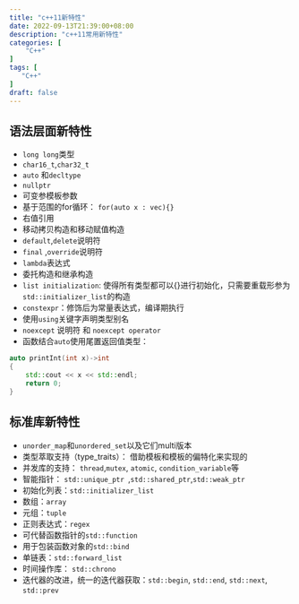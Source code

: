 ```yaml
---
title: "c++11新特性"
date: 2022-09-13T21:39:00+08:00
description: "c++11常用新特性"
categories: [
	"C++"
]	
tags: [
   "C++"
]
draft: false
---
```

## 语法层面新特性
+ `long long`类型
+ `char16_t`,`char32_t`
+ `auto` 和`decltype`
+ `nullptr`
+ 可变参模板参数
+ 基于范围的for循环： `for(auto x : vec){}`
+ 右值引用
+ 移动拷贝构造和移动赋值构造
+ `default`,`delete`说明符
+ `final` ,`override`说明符
+ `lambda`表达式
+ 委托构造和继承构造
+ `list initialization`: 使得所有类型都可以{}进行初始化，只需要重载形参为`std::initializer_list`的构造
+ `constexpr`：修饰后为常量表达式，编译期执行
+ 使用`using`关键字声明类型别名
+ `noexcept` 说明符 和 `noexcept operator`
+ 函数结合`auto`使用尾置返回值类型：
```cpp
auto printInt(int x)->int
{
	std::cout << x << std::endl;
	return 0;
}
```
## 标准库新特性
+ `unorder_map`和`unordered_set`以及它们multi版本
+ 类型萃取支持（type_traits）： 借助模板和模板的偏特化来实现的
+ 并发库的支持： `thread`,`mutex`, `atomic`, `condition_variable`等
+ 智能指针： `std::unique_ptr `,`std::shared_ptr`,`std::weak_ptr`
+ 初始化列表：`std::initializer_list`
+ 数组：`array`
+ 元组：`tuple`
+ 正则表达式：`regex`
+ 可代替函数指针的`std::function`
+ 用于包装函数对象的`std::bind`
+ 单链表：`std::forward_list`
+ 时间操作库： `std::chrono`
+ 迭代器的改进，统一的迭代器获取：`std::begin`, `std::end`, `std::next`, `std::prev`


